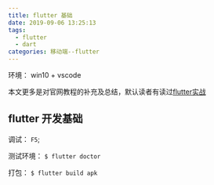 ```yaml
---
title: flutter 基础
date: 2019-09-06 13:25:13
tags: 
  - flutter
  - dart
categories: 移动端--flutter
---
```


<!-- more -->
环境： win10 + vscode

本文更多是对官网教程的补充及总结，默认读者有读过[flutter实战](https://book.flutterchina.club/)

## flutter 开发基础

调试： `F5`;

测试环境： `$ flutter doctor`

打包： `$ flutter build apk `